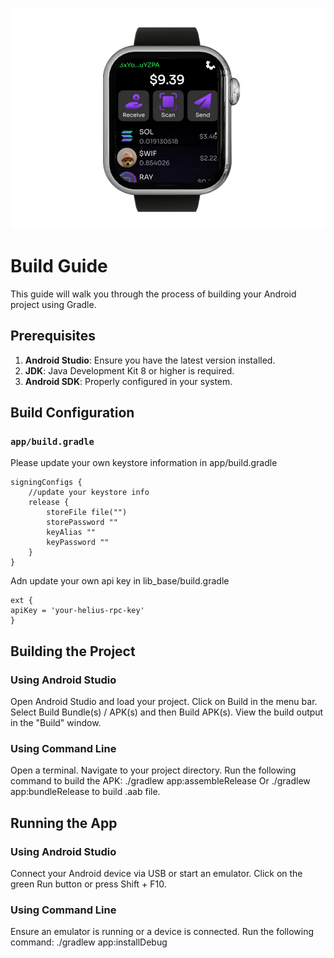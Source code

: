 ![Show Wallet](https://github.com/Hetaro-Labs/Show-Wallet/blob/main/show-wallet.png?raw=true)


# Build Guide

This guide will walk you through the process of building your Android project using Gradle.

## Prerequisites

1. **Android Studio**: Ensure you have the latest version installed.
2. **JDK**: Java Development Kit 8 or higher is required.
3. **Android SDK**: Properly configured in your system.

## Build Configuration
### `app/build.gradle` 
Please update your own keystore information in app/build.gradle

```
signingConfigs {
	//update your keystore info 
	release {
		storeFile file("")
		storePassword ""
		keyAlias ""
		keyPassword ""
	}
}
```

Adn update your own api key in lib_base/build.gradle
```
ext {
apiKey = 'your-helius-rpc-key'
}
```

## Building the Project
### Using Android Studio
Open Android Studio and load your project.
Click on Build in the menu bar.
Select Build Bundle(s) / APK(s) and then Build APK(s).
View the build output in the "Build" window.

### Using Command Line
Open a terminal.
Navigate to your project directory.
Run the following command to build the APK:
./gradlew app:assembleRelease
Or 
./gradlew app:bundleRelease
to build .aab file. 

## Running the App
### Using Android Studio
Connect your Android device via USB or start an emulator.
Click on the green Run button or press Shift + F10.

### Using Command Line
Ensure an emulator is running or a device is connected.
Run the following command:
./gradlew app:installDebug
